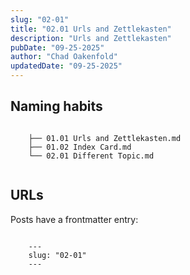 ```yaml
---
slug: "02-01"
title: "02.01 Urls and Zettlekasten"
description: "Urls and Zettlekasten"
pubDate: "09-25-2025"
author: "Chad Oakenfold"
updatedDate: "09-25-2025"
---
```


## Naming habits

```text

    ├── 01.01 Urls and Zettlekasten.md
    ├── 01.02 Index Card.md
    └── 02.01 Different Topic.md


```

## URLs

Posts have a frontmatter entry:

```text

    ---
    slug: "02-01"
    ---


```
